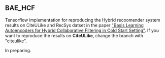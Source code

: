 ## BAE_HCF

Tensorflow implementation for reproducing the Hybrid recoomender system results on CiteULike and RecSys datset in the paper ["Basis Learning Autoencoders for Hybrid Collaborative Filtering in Cold Start Setting"](http://kalman.kaist.ac.kr/assets/papers/MLSP-2.pdf). If you want to reproduce the results on **CiteULike**, change the branch with "citeulike".



In preparing.

